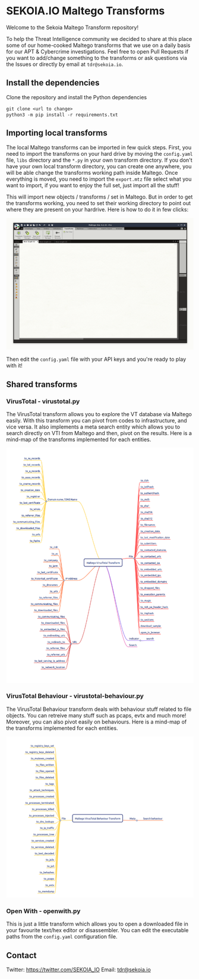 # SEKOIA.IO Maltego Transforms

Welcome to the Sekoia Maltego Transform repository!

To help the Threat Intelligence community we decided to share at this place some of our home-cooked Maltego transforms that we use on a daily basis for our APT & Cybercrime investigations. Feel free to open Pull Requests if you want to add/change something to the transforms or ask questions via the Issues or directly by email at `tdr@sekoia.io`.

## Install the dependencies

Clone the repository and install the Python dependencies
```
git clone <url to change>
python3 -m pip install -r requirements.txt
```
## Importing local transforms

The local Maltego transforms can be imported in few quick steps. First, you need to import the transforms on your hard drive by moving the `config.yaml` file, `libs` directory and the `*.py` in your own transform directory. If you don't have your own local transform directory, you can create one anywhere, you will be able change the transforms working path inside Maltego. Once everything is moved, you need to import the `export.mtz` file select what you want to import, if you want to enjoy the full set, just import all the stuff!

This will import new objects / transforms / set in Maltego. But in order to get the transforms working, you need to set their working directory to point out where they are present on your hardrive. Here is how to do it in few clicks:

![Transform-mid-map](assets/change-path.gif)

Then edit the `config.yaml` file with your API keys and you're ready to play with it!

## Shared transforms

### VirusTotal - virustotal.py
The VirusTotal transform allows you to explore the VT database via Maltego easily. With this transform you can pivot from codes to infrastructure, and vice versa. It also implements a meta search entity which allows you to search directly on VTI from Maltego and then, pivot on the results. Here is a mind-map of the transforms implemented for each entities.

![Transform-mid-map](assets/transform-vt.png)


### VirusTotal Behaviour - virustotal-behaviour.py
The VirusTotal Behaviour transform deals with behaviour stuff related to file objects. You can retreive many stuff such as pcaps, evtx and much more! Moreover, you can also pivot easily on behaviours. Here is a mind-map of the transforms implemented for each entities.

![Transform-mid-map](assets/transform-vtb.png)

### Open With - openwith.py
This is just a little transform which allows you to open a downloaded file in your favourite text/hex editor or disassembler. You can edit the executable paths from the `config.yaml` configuration file.


## Contact
Twitter: https://twitter.com/SEKOIA_IO
Email: tdr@sekoia.io
